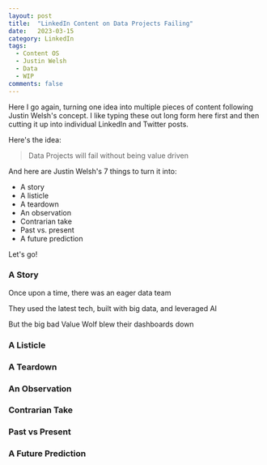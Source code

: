 ```yaml
---
layout: post
title:  "LinkedIn Content on Data Projects Failing"
date:   2023-03-15
category: LinkedIn
tags:
  - Content OS
  - Justin Welsh
  - Data
  - WIP
comments: false
---
```


Here I go again, turning one idea into multiple pieces of content following Justin Welsh's concept. I like typing these out long form here first and then cutting it up into individual LinkedIn and Twitter posts.

Here's the idea:

> Data Projects will fail without being value driven

And here are Justin Welsh's 7 things to turn it into:

 - A story 
 - A listicle 
 - A teardown 
 - An observation 
 - Contrarian take 
 - Past vs. present 
 - A future prediction 

Let's go!

### A Story
Once upon a time, there was an eager data team

They used the latest tech, built with big data, and leveraged AI

But the big bad Value Wolf blew their dashboards down



### A Listicle

### A Teardown

### An Observation

### Contrarian Take

### Past vs Present

### A Future Prediction